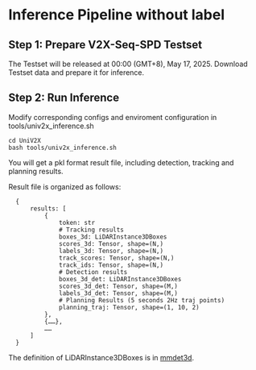 # Inference Pipeline without label 

## Step 1: Prepare V2X-Seq-SPD Testset

The Testset will be released at 00:00 (GMT+8), May 17, 2025.
Download Testset data and prepare it for inference.

## Step 2: Run Inference
Modify corresponding configs and enviroment configuration in tools/univ2x_inference.sh
  ```
  cd UniV2X
  bash tools/univ2x_inference.sh
  ```
You will get a pkl format result file, including detection, tracking and planning results.

Result file is organized as follows:

  ```
    {
        results: [
            {
                token: str
                # Tracking results
                boxes_3d: LiDARInstance3DBoxes
                scores_3d: Tensor, shape=(N,)
                labels_3d: Tensor, shape=(N,)
                track_scores: Tensor, shape=(N,)
                track_ids: Tensor, shape=(N,)
                # Detection results
                boxes_3d_det: LiDARInstance3DBoxes
                scores_3d_det: Tensor, shape=(M,)
                labels_3d_det: Tensor, shape=(M,)
                # Planning Results (5 seconds 2Hz traj points)
                planning_traj: Tensor, shape=(1, 10, 2)
            },
            {……},
            ……
        ]
    }
  ```

  The definition of LiDARInstance3DBoxes is in [mmdet3d](https://github.com/open-mmlab/mmdetection3d/blob/1.0/mmdet3d/core/bbox/structures/lidar_box3d.py).
